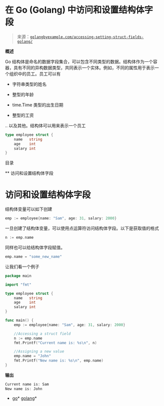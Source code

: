 <!--yml

分类: 未分类

日期: 2024-10-13 06:20:05

-->

# 在 Go (Golang) 中访问和设置结构体字段

> 来源：[`golangbyexample.com/accessing-setting-struct-fields-golang/`](https://golangbyexample.com/accessing-setting-struct-fields-golang/)

**概述**

Go 结构体是命名的数据字段集合，可以包含不同类型的数据。结构体作为一个容器，具有不同的异构数据类型，共同表示一个实体。例如，不同的属性用于表示一个组织中的员工。员工可以有

+   字符串类型的姓名

+   整型的年龄

+   time.Time 类型的出生日期

+   整型的工资

.. 以及其他。结构体可以用来表示一个员工

```go
type employee struct {
    name   string
    age    int
    salary int
}
```

目录

**   访问和设置结构体字段

# **访问和设置结构体字段**

结构体变量可以如下创建

```go
emp := employee{name: "Sam", age: 31, salary: 2000}
```

一旦创建了结构体变量，可以使用点运算符访问结构体字段。以下是获取值的格式

```go
n := emp.name
```

同样也可以给结构体字段赋值。

```go
emp.name = "some_new_name"
```

让我们看一个例子

```go
package main

import "fmt"

type employee struct {
    name   string
    age    int
    salary int
}

func main() {
    emp := employee{name: "Sam", age: 31, salary: 2000}

    //Accessing a struct field
    n := emp.name
    fmt.Printf("Current name is: %s\n", n)

    //Assigning a new value
    emp.name = "John"
    fmt.Printf("New name is: %s\n", emp.name)
}
```

**输出**

```go
Current name is: Sam
New name is: John
```

+   [go](https://golangbyexample.com/tag/go/)*   [golang](https://golangbyexample.com/tag/golang/)*
